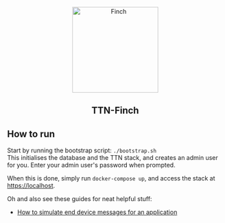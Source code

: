 <p align="center">
    <img src="https://user-images.githubusercontent.com/3519438/75177718-019b6380-5737-11ea-9362-72da2d09e535.png" alt="Finch" height="200" />
</p>
<h2 align="center">TTN-Finch</h2>

## How to run
Start by running the bootstrap script: `./bootstrap.sh`  
This initialises the database and the TTN stack, and creates an admin user for you.
Enter your admin user's password when prompted.  

When this is done, simply run `docker-compose up`, and access the stack at [https://localhost](https://localhost).

Oh and also see these guides for neat helpful stuff:  
* [How to simulate end device messages for an application](./docs/simulate-device-messages.md)
